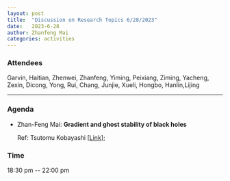 ```yaml
---
layout: post
title:  "Discussion on Research Topics 6/28/2023"
date:   2023-6-28
author: Zhanfeng Mai
categories: activities
---
```



### Attendees

Garvin, Haitian, Zhenwei, Zhanfeng, Yiming, Peixiang, Ziming, Yacheng, Zexin, Dicong, Yong, Rui, Chang, Junjie, Xueli, Hongbo, Hanlin,Lijing

---

### Agenda


- Zhan-Feng Mai: **Gradient and ghost stability of black holes**

  Ref: Tsutomu Kobayashi [[Link](https://arxiv.org/abs/1202.4893)]; 
      
     
       
  
       
  
       

          
### Time

18:30 pm -- 22:00 pm
